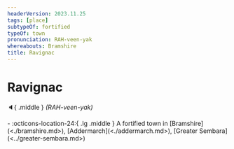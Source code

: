 ```yaml
---
headerVersion: 2023.11.25
tags: [place]
subtypeOf: fortified
typeOf: town
pronunciation: RAH-veen-yak
whereabouts: Bramshire
title: Ravignac
---
```

# Ravignac
:speaker:{ .middle } *(RAH-veen-yak)*  
<div class="grid cards ext-narrow-margin ext-one-column" markdown>
-    :octicons-location-24:{ .lg .middle } A fortified town in [Bramshire](<./bramshire.md>), [Addermarch](<./addermarch.md>), [Greater Sembara](<../greater-sembara.md>)  
</div>


